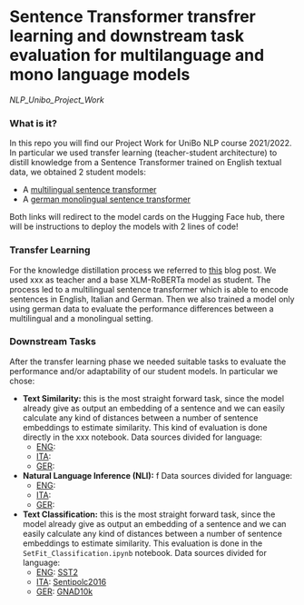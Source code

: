 # Sentence Transformer transfrer learning and downstream task evaluation for multilanguage and mono language models
*NLP_Unibo_Project_Work*

### What is it?

In this repo you will find our Project Work for UniBo NLP course 2021/2022. In particular we used transfer learning (teacher-student architecture) to distill knowledge from a Sentence Transformer trained on English textual data, we obtained 2 student models:
* A [multilingual sentence transformer](https://huggingface.co/airnicco8/xlm-roberta-en-it-de)
* A [german monolingual sentence transformer](https://huggingface.co/airnicco8/xlm-roberta-de)

Both links will redirect to the model cards on the Hugging Face hub, there will be instructions to deploy the models with 2 lines of code!

### Transfer Learning

For the knowledge distillation process we referred to [this](https://towardsdatascience.com/a-complete-guide-to-transfer-learning-from-english-to-other-languages-using-sentence-embeddings-8c427f8804a9) blog post. We used xxx as teacher and a base XLM-RoBERTa model as student. The process led to a multilingual sentence transformer which is able to encode sentences in English, Italian and German. Then we also trained a model only using german data to evaluate the performance differences between a multilingual and a monolingual setting.
 
### Downstream Tasks

After the transfer learning phase we needed suitable tasks to evaluate the performance and/or adaptability of our student models. In particular we chose:
* **Text Similarity:** this is the most straight forward task, since the model already give as output an embedding of a sentence and we can easily calculate any kind of distances between a number of sentence embeddings to estimate similarity. This kind of evaluation is done directly in the xxx notebook.
Data sources divided for language:
    * <ins>ENG</ins>:
    * <ins>ITA</ins>:
    * <ins>GER</ins>:
* **Natural Language Inference (NLI):** f
Data sources divided for language:
    * <ins>ENG</ins>:
    * <ins>ITA</ins>:
    * <ins>GER</ins>:
* **Text Classification:** this is the most straight forward task, since the model already give as output an embedding of a sentence and we can easily calculate any kind of distances between a number of sentence embeddings to estimate similarity. This evaluation is done in the `SetFit_Classification.ipynb` notebook.
Data sources divided for language:
    * <ins>ENG</ins>: [SST2](https://github.com/clairett/pytorch-sentiment-classification)
    * <ins>ITA</ins>: [Sentipolc2016](http://www.di.unito.it/~tutreeb/sentipolc-evalita16/index.html)
    * <ins>GER</ins>: [GNAD10k](https://github.com/goerlitz/nlp-classification/tree/main/notebooks/10kGNAD)
